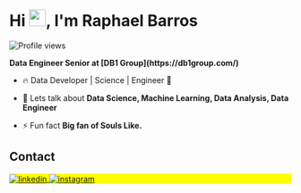 <h1 align="left">Hi <img src="https://raw.githubusercontent.com/kaueMarques/kaueMarques/master/hi.gif" height="30px">, I'm Raphael Barros</h1>
<p align="left"> <img src="https://komarev.com/ghpvc/?username=raphaph&color=blue" alt="Profile views" /> </p>
<strong>Data Engineer Senior at [DB1 Group](https://db1group.com/)</strong>

- 🔥 Data Developer | Science | Engineer 🎲

- 💬 Lets talk about **Data Science, Machine Learning, Data Analysis, Data Engineer**

- ⚡ Fun fact **Big fan of Souls Like.**

## Contact

<p align="left" style="background:yellow">

<a href="https://www.linkedin.com/in/raphael-william-de-barros-789327137/" target="_blank">
  <img align="center" src="https://img.shields.io/badge/-raphaelbarros-05122A?style=flat&logo=linkedin" alt="linkedin"/>
</a>
<a href="https://www.instagram.com/raphawb/" target="_blank">
 <img align="center" src="https://img.shields.io/badge/-raphawb-05122A?style=flat&logo=instagram" alt="instagram"/>
</a>

</p>
